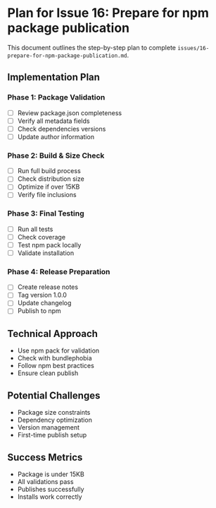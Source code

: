 # Plan for Issue 16: Prepare for npm package publication

This document outlines the step-by-step plan to complete `issues/16-prepare-for-npm-package-publication.md`.

## Implementation Plan

### Phase 1: Package Validation
- [ ] Review package.json completeness
- [ ] Verify all metadata fields
- [ ] Check dependencies versions
- [ ] Update author information

### Phase 2: Build & Size Check
- [ ] Run full build process
- [ ] Check distribution size
- [ ] Optimize if over 15KB
- [ ] Verify file inclusions

### Phase 3: Final Testing
- [ ] Run all tests
- [ ] Check coverage
- [ ] Test npm pack locally
- [ ] Validate installation

### Phase 4: Release Preparation
- [ ] Create release notes
- [ ] Tag version 1.0.0
- [ ] Update changelog
- [ ] Publish to npm

## Technical Approach
- Use npm pack for validation
- Check with bundlephobia
- Follow npm best practices
- Ensure clean publish

## Potential Challenges
- Package size constraints
- Dependency optimization
- Version management
- First-time publish setup

## Success Metrics
- Package is under 15KB
- All validations pass
- Publishes successfully
- Installs work correctly